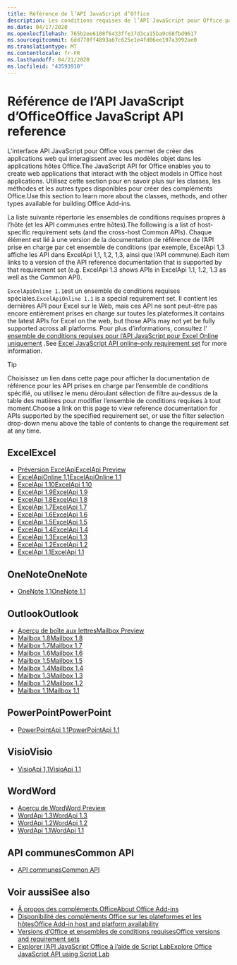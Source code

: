 ```yaml
---
title: Référence de l’API JavaScript d’Office
description: Les conditions requises de l’API JavaScript pour Office par hôte.
ms.date: 04/17/2020
ms.openlocfilehash: 765b2ee6108f6433ffe17d3ca15ba9c68fbd9617
ms.sourcegitcommit: 6dd770ff4893a67c625e1e4fd06ee197a3992ae0
ms.translationtype: MT
ms.contentlocale: fr-FR
ms.lasthandoff: 04/21/2020
ms.locfileid: "43593910"
---
```

# <a name="office-javascript-api-reference"></a><span data-ttu-id="a27e7-103">Référence de l’API JavaScript d’Office</span><span class="sxs-lookup"><span data-stu-id="a27e7-103">Office JavaScript API reference</span></span>

<span data-ttu-id="a27e7-104">L’interface API JavaScript pour Office vous permet de créer des applications web qui interagissent avec les modèles objet dans les applications hôtes Office.</span><span class="sxs-lookup"><span data-stu-id="a27e7-104">The JavaScript API for Office enables you to create web applications that interact with the object models in Office host applications.</span></span> <span data-ttu-id="a27e7-105">Utilisez cette section pour en savoir plus sur les classes, les méthodes et les autres types disponibles pour créer des compléments Office.</span><span class="sxs-lookup"><span data-stu-id="a27e7-105">Use this section to learn more about the classes, methods, and other types available for building Office Add-ins.</span></span>

<span data-ttu-id="a27e7-106">La liste suivante répertorie les ensembles de conditions requises propres à l’hôte (et les API communes entre hôtes).</span><span class="sxs-lookup"><span data-stu-id="a27e7-106">The following is a list of host-specific requirement sets (and the cross-host Common APIs).</span></span> <span data-ttu-id="a27e7-107">Chaque élément est lié à une version de la documentation de référence de l’API prise en charge par cet ensemble de conditions (par exemple, ExcelApi 1,3 affiche les API dans ExcelApi 1,1, 1,2, 1,3, ainsi que l’API commune).</span><span class="sxs-lookup"><span data-stu-id="a27e7-107">Each item links to a version of the API reference documentation that is supported by that requirement set (e.g. ExcelApi 1.3 shows APIs in ExcelApi 1.1, 1.2, 1.3 as well as the Common API).</span></span>

<span data-ttu-id="a27e7-108">`ExcelApiOnline 1.1`est un ensemble de conditions requises spéciales.</span><span class="sxs-lookup"><span data-stu-id="a27e7-108">`ExcelApiOnline 1.1` is a special requirement set.</span></span> <span data-ttu-id="a27e7-109">Il contient les dernières API pour Excel sur le Web, mais ces API ne sont peut-être pas encore entièrement prises en charge sur toutes les plateformes.</span><span class="sxs-lookup"><span data-stu-id="a27e7-109">It contains the latest APIs for Excel on the web, but those APIs may not yet be fully supported across all platforms.</span></span> <span data-ttu-id="a27e7-110">Pour plus d’informations, consultez l' [ensemble de conditions requises pour l’API JavaScript pour Excel Online uniquement](/office/dev/add-ins/reference/requirement-sets/excel-api-online-requirement-set) .</span><span class="sxs-lookup"><span data-stu-id="a27e7-110">See [Excel JavaScript API online-only requirement set](/office/dev/add-ins/reference/requirement-sets/excel-api-online-requirement-set) for more information.</span></span>

> [!TIP]
> <span data-ttu-id="a27e7-111">Choisissez un lien dans cette page pour afficher la documentation de référence pour les API prises en charge par l’ensemble de conditions spécifié, ou utilisez le menu déroulant sélection de filtre au-dessus de la table des matières pour modifier l’ensemble de conditions requises à tout moment.</span><span class="sxs-lookup"><span data-stu-id="a27e7-111">Choose a link on this page to view reference documentation for APIs supported by the specified requirement set, or use the filter selection drop-down menu above the table of contents to change the requirement set at any time.</span></span>

## <a name="excel"></a><span data-ttu-id="a27e7-112">Excel</span><span class="sxs-lookup"><span data-stu-id="a27e7-112">Excel</span></span>

- [<span data-ttu-id="a27e7-113">Préversion ExcelApi</span><span class="sxs-lookup"><span data-stu-id="a27e7-113">ExcelApi Preview</span></span>](/javascript/api/excel?view=excel-js-preview)
- [<span data-ttu-id="a27e7-114">ExcelApiOnline 1,1</span><span class="sxs-lookup"><span data-stu-id="a27e7-114">ExcelApiOnline 1.1</span></span>](/javascript/api/excel?view=excel-js-online)
- [<span data-ttu-id="a27e7-115">ExcelApi 1.10</span><span class="sxs-lookup"><span data-stu-id="a27e7-115">ExcelApi 1.10</span></span>](/javascript/api/excel?view=excel-js-1.10)
- [<span data-ttu-id="a27e7-116">ExcelApi 1.9</span><span class="sxs-lookup"><span data-stu-id="a27e7-116">ExcelApi 1.9</span></span>](/javascript/api/excel?view=excel-js-1.9)
- [<span data-ttu-id="a27e7-117">ExcelApi 1.8</span><span class="sxs-lookup"><span data-stu-id="a27e7-117">ExcelApi 1.8</span></span>](/javascript/api/excel?view=excel-js-1.8)
- [<span data-ttu-id="a27e7-118">ExcelApi 1.7</span><span class="sxs-lookup"><span data-stu-id="a27e7-118">ExcelApi 1.7</span></span>](/javascript/api/excel?view=excel-js-1.7)
- [<span data-ttu-id="a27e7-119">ExcelApi 1.6</span><span class="sxs-lookup"><span data-stu-id="a27e7-119">ExcelApi 1.6</span></span>](/javascript/api/excel?view=excel-js-1.6)
- [<span data-ttu-id="a27e7-120">ExcelApi 1.5</span><span class="sxs-lookup"><span data-stu-id="a27e7-120">ExcelApi 1.5</span></span>](/javascript/api/excel?view=excel-js-1.5)
- [<span data-ttu-id="a27e7-121">ExcelApi 1.4</span><span class="sxs-lookup"><span data-stu-id="a27e7-121">ExcelApi 1.4</span></span>](/javascript/api/excel?view=excel-js-1.4)
- [<span data-ttu-id="a27e7-122">ExcelApi 1.3</span><span class="sxs-lookup"><span data-stu-id="a27e7-122">ExcelApi 1.3</span></span>](/javascript/api/excel?view=excel-js-1.3)
- [<span data-ttu-id="a27e7-123">ExcelApi 1.2</span><span class="sxs-lookup"><span data-stu-id="a27e7-123">ExcelApi 1.2</span></span>](/javascript/api/excel?view=excel-js-1.2)
- [<span data-ttu-id="a27e7-124">ExcelApi 1.1</span><span class="sxs-lookup"><span data-stu-id="a27e7-124">ExcelApi 1.1</span></span>](/javascript/api/excel?view=excel-js-1.1)

## <a name="onenote"></a><span data-ttu-id="a27e7-125">OneNote</span><span class="sxs-lookup"><span data-stu-id="a27e7-125">OneNote</span></span>

- [<span data-ttu-id="a27e7-126">OneNote 1,1</span><span class="sxs-lookup"><span data-stu-id="a27e7-126">OneNote 1.1</span></span>](/javascript/api/onenote?view=onenote-js-1.1)

## <a name="outlook"></a><span data-ttu-id="a27e7-127">Outlook</span><span class="sxs-lookup"><span data-stu-id="a27e7-127">Outlook</span></span>

- [<span data-ttu-id="a27e7-128">Aperçu de boîte aux lettres</span><span class="sxs-lookup"><span data-stu-id="a27e7-128">Mailbox Preview</span></span>](/javascript/api/outlook?view=outlook-js-preview)
- [<span data-ttu-id="a27e7-129">Mailbox 1.8</span><span class="sxs-lookup"><span data-stu-id="a27e7-129">Mailbox 1.8</span></span>](/javascript/api/outlook?view=outlook-js-1.8)
- [<span data-ttu-id="a27e7-130">Mailbox 1.7</span><span class="sxs-lookup"><span data-stu-id="a27e7-130">Mailbox 1.7</span></span>](/javascript/api/outlook?view=outlook-js-1.7)
- [<span data-ttu-id="a27e7-131">Mailbox 1.6</span><span class="sxs-lookup"><span data-stu-id="a27e7-131">Mailbox 1.6</span></span>](/javascript/api/outlook?view=outlook-js-1.6)
- [<span data-ttu-id="a27e7-132">Mailbox 1.5</span><span class="sxs-lookup"><span data-stu-id="a27e7-132">Mailbox 1.5</span></span>](/javascript/api/outlook?view=outlook-js-1.5)
- [<span data-ttu-id="a27e7-133">Mailbox 1.4</span><span class="sxs-lookup"><span data-stu-id="a27e7-133">Mailbox 1.4</span></span>](/javascript/api/outlook?view=outlook-js-1.4)
- [<span data-ttu-id="a27e7-134">Mailbox 1.3</span><span class="sxs-lookup"><span data-stu-id="a27e7-134">Mailbox 1.3</span></span>](/javascript/api/outlook?view=outlook-js-1.3)
- [<span data-ttu-id="a27e7-135">Mailbox 1.2</span><span class="sxs-lookup"><span data-stu-id="a27e7-135">Mailbox 1.2</span></span>](/javascript/api/outlook?view=outlook-js-1.2)
- [<span data-ttu-id="a27e7-136">Mailbox 1.1</span><span class="sxs-lookup"><span data-stu-id="a27e7-136">Mailbox 1.1</span></span>](/javascript/api/outlook?view=outlook-js-1.1)

## <a name="powerpoint"></a><span data-ttu-id="a27e7-137">PowerPoint</span><span class="sxs-lookup"><span data-stu-id="a27e7-137">PowerPoint</span></span>

- [<span data-ttu-id="a27e7-138">PowerPointApi 1.1</span><span class="sxs-lookup"><span data-stu-id="a27e7-138">PowerPointApi 1.1</span></span>](/javascript/api/powerpoint?view=powerpoint-js-1.1)

## <a name="visio"></a><span data-ttu-id="a27e7-139">Visio</span><span class="sxs-lookup"><span data-stu-id="a27e7-139">Visio</span></span>

- [<span data-ttu-id="a27e7-140">VisioApi 1,1</span><span class="sxs-lookup"><span data-stu-id="a27e7-140">VisioApi 1.1</span></span>](/javascript/api/visio?view=visio-js-1.1)

## <a name="word"></a><span data-ttu-id="a27e7-141">Word</span><span class="sxs-lookup"><span data-stu-id="a27e7-141">Word</span></span>

- [<span data-ttu-id="a27e7-142">Aperçu de Word</span><span class="sxs-lookup"><span data-stu-id="a27e7-142">Word Preview</span></span>](/javascript/api/word?view=word-js-preview)
- [<span data-ttu-id="a27e7-143">WordApi 1.3</span><span class="sxs-lookup"><span data-stu-id="a27e7-143">WordApi 1.3</span></span>](/javascript/api/word?view=word-js-1.3)
- [<span data-ttu-id="a27e7-144">WordApi 1.2</span><span class="sxs-lookup"><span data-stu-id="a27e7-144">WordApi 1.2</span></span>](/javascript/api/word?view=word-js-1.2)
- [<span data-ttu-id="a27e7-145">WordApi 1.1</span><span class="sxs-lookup"><span data-stu-id="a27e7-145">WordApi 1.1</span></span>](/javascript/api/word?view=word-js-1.1)

## <a name="common-api"></a><span data-ttu-id="a27e7-146">API communes</span><span class="sxs-lookup"><span data-stu-id="a27e7-146">Common API</span></span>

- [<span data-ttu-id="a27e7-147">API communes</span><span class="sxs-lookup"><span data-stu-id="a27e7-147">Common API</span></span>](/javascript/api/office?view=common-js)

## <a name="see-also"></a><span data-ttu-id="a27e7-148">Voir aussi</span><span class="sxs-lookup"><span data-stu-id="a27e7-148">See also</span></span>

- [<span data-ttu-id="a27e7-149">À propos des compléments Office</span><span class="sxs-lookup"><span data-stu-id="a27e7-149">About Office Add-ins</span></span>](/office/dev/add-ins/overview)
- [<span data-ttu-id="a27e7-150">Disponibilité des compléments Office sur les plateformes et les hôtes</span><span class="sxs-lookup"><span data-stu-id="a27e7-150">Office Add-in host and platform availability</span></span>](/office/dev/add-ins/overview/office-add-in-availability)
- [<span data-ttu-id="a27e7-151">Versions d’Office et ensembles de conditions requises</span><span class="sxs-lookup"><span data-stu-id="a27e7-151">Office versions and requirement sets</span></span>](/office/dev/add-ins/develop/office-versions-and-requirement-sets)
- [<span data-ttu-id="a27e7-152">Explorer l’API JavaScript Office à l’aide de Script Lab</span><span class="sxs-lookup"><span data-stu-id="a27e7-152">Explore Office JavaScript API using Script Lab</span></span>](/office/dev/add-ins/overview/explore-with-script-lab)
